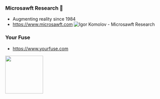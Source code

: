 ### Microsawft Research 👋
- Augmenting reality since 1984
- https://www.microsawft.com
![Igor Komolov - Microsawft Research](https://microsawft.com/wp-content/uploads/2014/05/microsawft_igor_komolov_logo_34.gif)

### Your Fuse
- https://www.yourfuse.com
<img src="https://www.yourfuse.com/wp-content/uploads/2016/09/yourfuse512.png" width="120">



<!--
**ingen0s/ingen0s** is a ✨ _special_ ✨ repository because its `README.md` (this file) appears on your GitHub profile.

Here are some ideas to get you started:

- 🔭 I’m currently working on ...
- 🌱 I’m currently learning ...
- 👯 I’m looking to collaborate on ...
- 🤔 I’m looking for help with ...
- 💬 Ask me about ...
- 📫 How to reach me: ...
- 😄 Pronouns: ...
- ⚡ Fun fact: ...
-->
